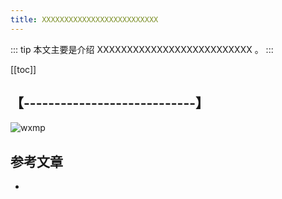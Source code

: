 ```yaml
---
title: XXXXXXXXXXXXXXXXXXXXXXXXXX
---
```


::: tip
本文主要是介绍 XXXXXXXXXXXXXXXXXXXXXXXXXX 。
:::

[[toc]]

## 【----------------------------】
<img class= "zoom-custom-imgs" :src="$withBase('/assets/img/post/springbasic/springcloudalibaba-1.png')" alt="wxmp">


## 参考文章
* 